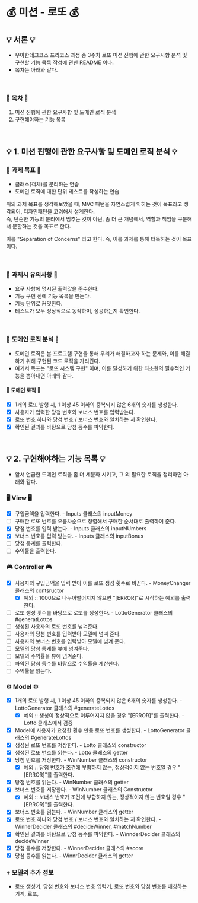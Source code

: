 # 💰 미션 - 로또 💰

## 💡 서론 💡
- 우아한테크코스 프리코스 과정 중 3주차 로또 미션 진행에 관한 요구사항 분석 및 구현할 기능 목록 작성에 관한 README 이다.
- 목차는 아래와 같다.

<br>

### 🎯 목차 🎯
1. 미션 진행에 관한 요구사항 및 도메인 로직 분석
2. 구현해야하는 기능 목록

<br>

## 💡 1. 미션 진행에 관한 요구사항 및 도메인 로직 분석 💡
### 🎯 과제 목표 🎯
- 클래스(객체)를 분리하는 연습
- 도메인 로직에 대한 단위 테스트를 작성하는 연습

위의 과제 목표를 생각해보았을 때, MVC 패턴을 자연스럽게 익히는 것이 목표라고 생각되어, 디자인패턴을 고려해서 설계한다.
<br> 즉, 단순한 기능의 분리에서 멈추는 것이 아닌, 좀 더 큰 개념에서, 역할과 책임을 구분해서 분할하는 것을 목표로 한다.

이를 "Separation of Concerns" 라고 한다. 즉, 이를 과제를 통해 터득하는 것이 목표이다.

<br>

### 🎯 과제시 유의사항 🎯
- 요구 사항에 명시된 출력값을 준수한다.
- 기능 구현 전에 기능 목록을 만든다.
- 기능 단위로 커밋한다.
- 테스트가 모두 정상적으로 동작하며, 성공하는지 확인한다.

<br>

### 🎯 도메인 로직 분석 🎯
- 도메인 로직은 본 프로그램 구현을 통해 우리가 해결하고자 하는 문제와, 이를 해결하기 위해 구현된 코드 로직을 가리킨다.
- 여기서 목표는 "로또 시스템 구현" 이며, 이를 달성하기 위한 최소한의 필수적인 기능을 뽑아내면 아래와 같다.


#### 🧩 도메인 로직 🧩
- [x] 1개의 로또 발행 시, 1 이상 45 이하의 중복되지 않은 6개의 숫자를 생성한다.
- [x] 사용자가 입력한 당첨 번호와 보너스 번호를 입력받는다.
- [x] 로또 번호 하나와 당첨 번호 / 보너스 번호와 일치하는 지 확인한다.
- [x] 확인된 결과를 바탕으로 당첨 등수를 파악한다.

<br>

## 💡 2. 구현해야하는 기능 목록 💡

- 앞서 언급한 도메인 로직을 좀 더 세분화 시키고, 그 외 필요한 로직을 정리하면 아래와 같다.

### 🖥️ View 🖥️
- [x] 구입금액을 입력한다. - Inputs 클래스의 inputMoney
- [ ] 구매한 로또 번호를 오름차순으로 정렬해서 구매한 순서대로 출력하여 준다.
- [x] 당첨 번호를 입력 받는다. - Inputs 클래스의 inputNUmbers
- [x] 보너스 번호를 입력 받는다. - Inputs 클래스의 inputBonus
- [ ] 당첨 통계를 출력한다.
- [ ] 수익률을 출력한다.

### 🎮 Controller 🎮
- [x] 사용자의 구입금액을 입력 받아 이를 로또 생성 횟수로 바꾼다. - MoneyChanger 클래스의 contsructor
    - [x] 예외 :: 1000으로 나누어떨어지지 않으면 "[ERROR]"로 시작하는 예외를 출력한다.
- [ ] 로또 생성 횟수를 바탕으로 로또를 생성한다. - LottoGenerator 클래스의 #generatLottos
- [ ] 생성된 사용자의 로또 번호를 넘겨준다.
- [ ] 사용자의 당첨 번호를 입력받아 모델에 넘겨 준다.
- [ ] 사용자의 보너스 번호를 입력받아 모델에 넘겨 준다.
- [ ] 모델의 당첨 통계를 뷰에 넘겨준다.
- [ ] 모델의 수익률을 뷰에 넘겨준다.
- [ ] 파악된 당첨 등수를 바탕으로 수익률을 계산한다.
- [ ] 수익률을 읽는다.

### ⚙️ Model ⚙️
- [x] 1개의 로또 발행 시, 1 이상 45 이하의 중복되지 않은 6개의 숫자를 생성한다. - LottoGenerator 클래스의 #generateLottos
    - [x] 예외 :: 생성이 정상적으로 이루어지지 않을 경우 "[ERROR]"를 출력한다. - Lotto 클래스에서 검증
- [x] Model에 사용자가 요청한 횟수 만큼 로또 번호를 생성한다. - LottoGenerator 클래스의 #generateLottos
- [x] 생성된 로또 번호를 저장한다. - Lotto 클래스의 constructor
- [x] 생성된 로또 번호를 읽는다. - Lotto 클래스의 getter
- [x] 당첨 번호를 저장한다. - WinNumber 클래스의 constructor
    - [x] 예외 :: 당첨 번호가 조건에 부합하지 않는, 정상적이지 않는 번호일 경우 "[ERROR]"를 출력한다.
- [x] 당첨 번호를 읽는다. - WinNumber 클래스의 getter
- [x] 보너스 번호를 저장한다. - WinNumber 클래스의 Constructor
    - [x] 예외 :: 보너스 번호가 조건에 부합하지 않는, 정상적이지 않는 번호일 경우 "[ERROR]"를 출력한다.
- [x] 보너스 번호를 읽는다. - WinNumber 클래스의 getter
- [x] 로또 번호 하나와 당첨 번호 / 보너스 번호와 일치하는 지 확인한다. - WinnerDecider 클래스의 #decideWinner, #matchNumber
- [x] 확인된 결과를 바탕으로 당첨 등수를 파악한다. - WinnderDecider 클래스의 decideWinner
- [x] 당첨 등수를 저장한다. - WinnerDecider 클래스의 #score
- [x] 당첨 등수를 읽는다. - WinnrDecider 클래스의 getter

### + 모델의 추가 정보
- 로또 생성기, 당첨 번호와 보너스 번호 입력기, 로또 번호와 당첨 번호를 매칭하는 기계, 로또, 
